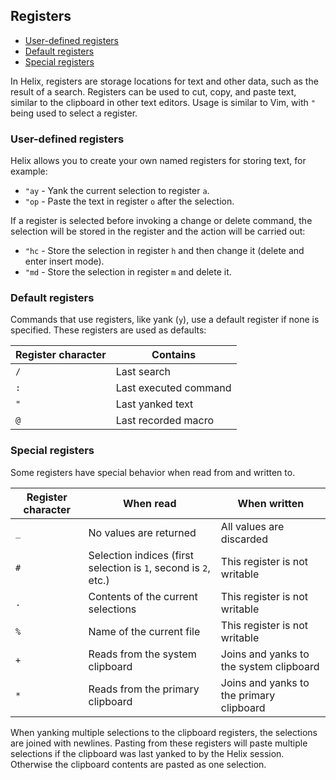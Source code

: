 ## Registers

- [User-defined registers](#user-defined-registers)
- [Default registers](#default-registers)
- [Special registers](#special-registers)

In Helix, registers are storage locations for text and other data, such as the
result of a search. Registers can be used to cut, copy, and paste text, similar
to the clipboard in other text editors. Usage is similar to Vim, with `"` being
used to select a register.

### User-defined registers

Helix allows you to create your own named registers for storing text, for
example:

- `"ay` - Yank the current selection to register `a`.
- `"op` - Paste the text in register `o` after the selection.

If a register is selected before invoking a change or delete command, the selection will be stored in the register and the action will be carried out:

- `"hc` - Store the selection in register `h` and then change it (delete and enter insert mode).
- `"md` - Store the selection in register `m` and delete it.

### Default registers

Commands that use registers, like yank (`y`), use a default register if none is specified.
These registers are used as defaults:

| Register character | Contains              |
| ---                | ---                   |
| `/`                | Last search           |
| `:`                | Last executed command |
| `"`                | Last yanked text      |
| `@`                | Last recorded macro   |

### Special registers

Some registers have special behavior when read from and written to.

| Register character | When read              | When written             |
| ---                | ---                    | ---                      |
| `_`                | No values are returned | All values are discarded |
| `#`                | Selection indices (first selection is `1`, second is `2`, etc.) | This register is not writable |
| `.`                | Contents of the current selections | This register is not writable |
| `%`                | Name of the current file | This register is not writable |
| `+`                | Reads from the system clipboard | Joins and yanks to the system clipboard |
| `*`                | Reads from the primary clipboard | Joins and yanks to the primary clipboard |

When yanking multiple selections to the clipboard registers, the selections
are joined with newlines. Pasting from these registers will paste multiple
selections if the clipboard was last yanked to by the Helix session. Otherwise
the clipboard contents are pasted as one selection.

